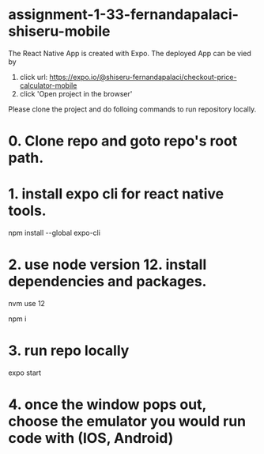# assignment-1-33-fernandapalaci-shiseru-mobile

The React Native App is created with Expo.
The deployed App can be vied by
1. click url: https://expo.io/@shiseru-fernandapalaci/checkout-price-calculator-mobile
2. click 'Open project in the browser' 



Please clone the project and do folloing commands to run repository locally.

# 0. Clone repo and goto repo's root path.

# 1. install expo cli for react native tools.
npm install --global expo-cli

# 2.  use node version 12. install dependencies and packages.
nvm use 12

npm i

# 3. run repo locally
expo start

# 4. once the window pops out, choose the emulator you would run code with (IOS, Android)
